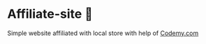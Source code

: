 # Affiliate-site :money_mouth_face:                                                                                                                                                                                                                                                                
Simple website affiliated with local store
 with help of <a href="http://johnelder.com/">Codemy.com</a>
